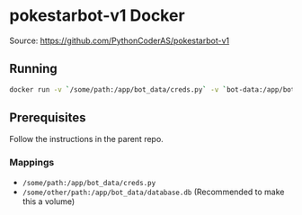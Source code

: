 # pokestarbot-v1 Docker

Source: https://github.com/PythonCoderAS/pokestarbot-v1

## Running

```bash
docker run -v `/some/path:/app/bot_data/creds.py` -v `bot-data:/app/bot_data/database.db` ghcr.io/pythoncoderas/pokestarbot-v1
```

## Prerequisites

Follow the instructions in the parent repo.

### Mappings

* `/some/path:/app/bot_data/creds.py`
* `/some/other/path:/app/bot_data/database.db` (Recommended to make this a volume)
